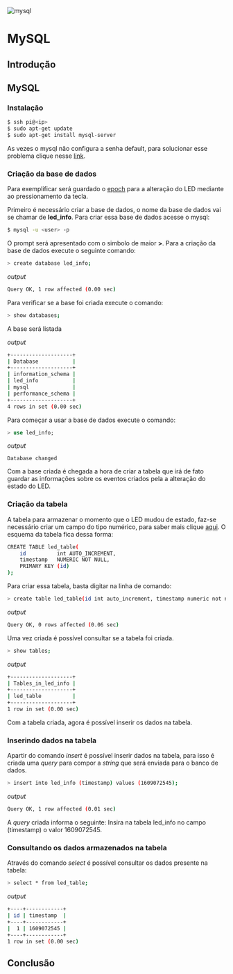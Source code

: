 ![mysql](https://arquivo.devmedia.com.br/artigos/Ricardo_Teixeira/Introducao_MySQL/Introducao_MySQL1.jpg)

# MySQL
## Introdução
## MySQL 
### Instalação
```bash
$ ssh pi@<ip>
$ sudo apt-get update
$ sudo apt-get install mysql-server
```

As vezes o mysql não configura a senha default, para solucionar esse problema clique nesse [link](https://www.a2hosting.com.br/kb/developer-corner/mysql/reset-mysql-root-password).

### Criação da base de dados 
Para exemplificar será guardado o [epoch](https://www.unixtutorial.org/unix-epoch/) para a alteração do LED mediante ao pressionamento da tecla.

Primeiro é necessário criar a base de dados, o nome da base de dados vai se chamar de **led_info**. Para criar essa base de dados acesse o mysql:

```bash
$ mysql -u <user> -p
```

O prompt será apresentado com o simbolo de maior **>**. Para a criação da base de dados execute o seguinte comando:

```bash
> create database led_info;
```

_output_
```bash
Query OK, 1 row affected (0.00 sec)
```

Para verificar se a base foi criada execute o comando:

```bash
> show databases;
```

A base será listada

_output_
```bash
+--------------------+
| Database           |
+--------------------+
| information_schema |
| led_info           |
| mysql              |
| performance_schema |
+--------------------+
4 rows in set (0.00 sec)
```

Para começar a usar a base de dados execute o comando:

```sql
> use led_info;
```

_output_
```
Database changed
```

Com a base criada é chegada a hora de criar a tabela que irá de fato guardar as informações sobre os eventos 
criados pela a alteração do estado do LED.

### Criação da tabela

A tabela para armazenar o momento que o LED mudou de estado, faz-se necessário criar um campo do tipo numérico, para saber mais clique [aqui](https://www.w3schools.com/sql/sql_datatypes.asp). O esquema da tabela fica dessa forma:

```bash
CREATE TABLE led_table(
    id          int AUTO_INCREMENT,
    timestamp   NUMERIC NOT NULL, 
    PRIMARY KEY (id)
);
```
Para criar essa tabela, basta digitar na linha de comando:

```bash 
> create table led_table(id int auto_increment, timestamp numeric not null, primary key(id));
```

_output_
```bash
Query OK, 0 rows affected (0.06 sec)
```

Uma vez criada é possível consultar se a tabela foi criada.

```bash
> show tables;
```

_output_
```bash
+--------------------+
| Tables_in_led_info |
+--------------------+
| led_table          |
+--------------------+
1 row in set (0.00 sec)

```

Com a tabela criada, agora é possível inserir os dados na tabela.

### Inserindo dados na tabela
Apartir do comando _insert_ é possível inserir dados na tabela, para isso é criada uma _query_ para compor a _string_ que será enviada para o banco de dados.

```bash
> insert into led_info (timestamp) values (1609072545);
```

_output_
```bash
Query OK, 1 row affected (0.01 sec)
```

A _query_ criada informa o seguinte: Insira na tabela led_info no campo (timestamp) o valor 1609072545.

### Consultando os dados armazenados na tabela

Através do comando _select_ é possível consultar os dados presente na tabela:

```bash
> select * from led_table;
```

_output_
```bash
+----+------------+
| id | timestamp  |
+----+------------+
|  1 | 1609072545 |
+----+------------+
1 row in set (0.00 sec)
```

## Conclusão